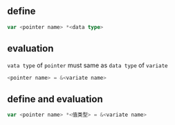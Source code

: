 ##  define
```go
var <pointer name> *<data type>
```

##  evaluation
`vata type` of `pointer` must same as `data type` of `variate`
```go
<pointer name> = &<variate name>
```

##  define and evaluation
```go
var <pointer name> *<值类型> = &<variate name>
```
